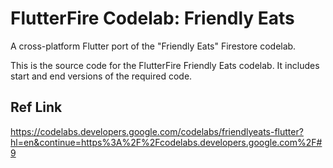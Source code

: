 # FlutterFire Codelab: Friendly Eats
A cross-platform Flutter port of the "Friendly Eats" Firestore codelab.

This is the source code for the FlutterFire Friendly Eats codelab. It includes 
start and end versions of the required code.

## Ref Link
https://codelabs.developers.google.com/codelabs/friendlyeats-flutter?hl=en&continue=https%3A%2F%2Fcodelabs.developers.google.com%2F#9